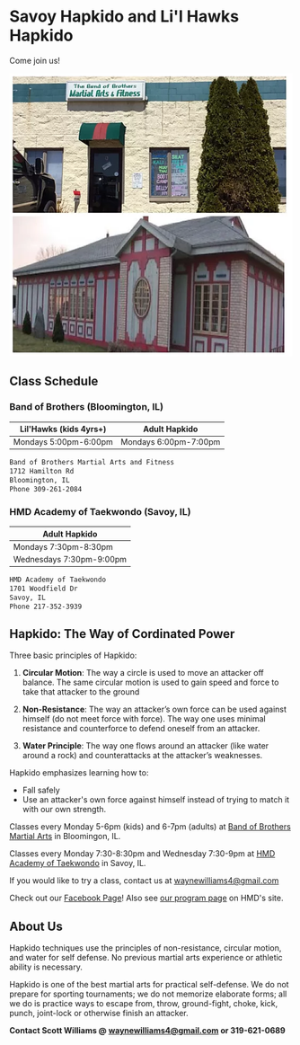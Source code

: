 # Savoy Hapkido and Li'l Hawks Hapkido

Come join us!

![Hapkido Location](hapkidolocations.webp)

## Class Schedule

### Band of Brothers (Bloomington, IL)

| Lil'Hawks (kids 4yrs+) | Adult Hapkido         |
| ---------------------- | --------------------- |
| Mondays 5:00pm-6:00pm  | Mondays 6:00pm-7:00pm |

```
Band of Brothers Martial Arts and Fitness
1712 Hamilton Rd
Bloomington, IL
Phone 309-261-2084
```

### HMD Academy of Taekwondo (Savoy, IL)

| Adult Hapkido            |
| ------------------------ |
| Mondays 7:30pm-8:30pm    |
| Wednesdays 7:30pm-9:00pm |

```
HMD Academy of Taekwondo
1701 Woodfield Dr
Savoy, IL
Phone 217-352-3939
```

## Hapkido: The Way of Cordinated Power

Three basic principles of Hapkido:


1. **Circular Motion**:
The way a circle is used to move an attacker off balance. The same circular motion is used to gain speed and force to take that attacker to the ground
 

2. **Non-Resistance**: 
The way an attacker’s own force can be used against himself (do not meet force with force). The way one uses minimal resistance and counterforce to defend oneself from an attacker.
 

3. **Water Principle**:
The way one flows around an attacker (like water around a rock) and counterattacks at the attacker’s weaknesses.

Hapkido emphasizes learning how to:

* Fall safely
* Use an attacker's own force against himself instead of trying to match it with our own strength.

Classes every Monday 5-6pm (kids) and 6-7pm (adults) at [Band of Brothers Martial Arts](http://bobmartialarts.com/) in Bloomingon, IL.

Classes every Monday 7:30-8:30pm and Wednesday 7:30-9pm at [HMD Academy of Taekwondo](https://www.hmdacademy.com/) in Savoy, IL.

If you would like to try a class, contact us at waynewilliams4@gmail.com

Check out our [Facebook Page](https://www.facebook.com/SavoyHapkido)! Also see [our program page](https://www.hmdacademy.com/programs/hapkido/) on HMD's site.

## About Us

Hapkido techniques use the principles of non-resistance, circular motion, and water for self defense. No previous martial arts experience or athletic ability is necessary.

Hapkido is one of the best martial arts for practical self-defense. We do not prepare for sporting tournaments; we do not memorize elaborate forms; all we do is practice ways to escape from, throw, ground-fight, choke, kick, punch, joint-lock or otherwise finish an attacker.

**Contact Scott Williams @ waynewilliams4@gmail.com or 319-621-0689**
